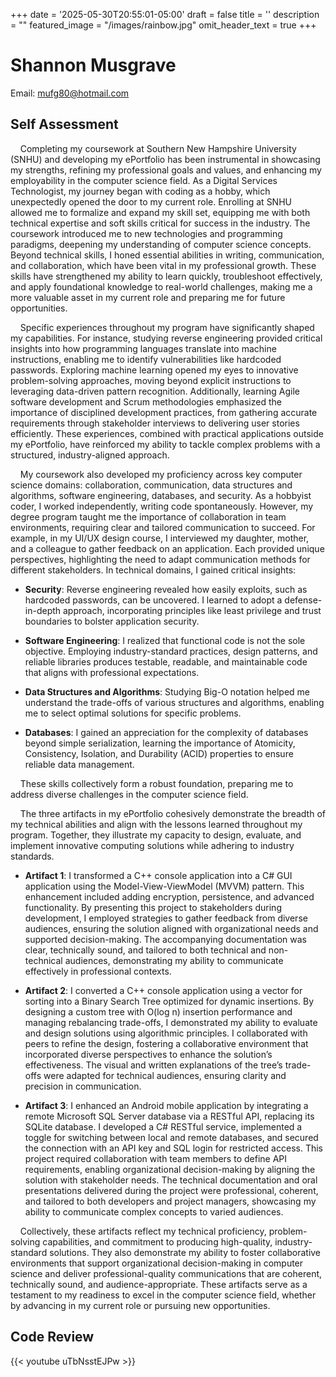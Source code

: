 +++
date = '2025-05-30T20:55:01-05:00'
draft = false
title = ''
description = ""
featured_image = "/images/rainbow.jpg"
omit_header_text = true
+++
# Shannon Musgrave
Email: [mufg80@hotmail.com](mailto:mufg80@hotmail.com)
## **Self Assessment**

&nbsp;&nbsp;&nbsp;&nbsp;Completing my coursework at Southern New Hampshire University (SNHU) and developing my ePortfolio has been instrumental in showcasing my strengths, refining my professional goals and values, and enhancing my employability in the computer science field. As a Digital Services Technologist, my journey began with coding as a hobby, which unexpectedly opened the door to my current role. Enrolling at SNHU allowed me to formalize and expand my skill set, equipping me with both technical expertise and soft skills critical for success in the industry. The coursework introduced me to new technologies and programming paradigms, deepening my understanding of computer science concepts. Beyond technical skills, I honed essential abilities in writing, communication, and collaboration, which have been vital in my professional growth. These skills have strengthened my ability to learn quickly, troubleshoot effectively, and apply foundational knowledge to real-world challenges, making me a more valuable asset in my current role and preparing me for future opportunities.

&nbsp;&nbsp;&nbsp;&nbsp;Specific experiences throughout my program have significantly shaped my capabilities. For instance, studying reverse engineering provided critical insights into how programming languages translate into machine instructions, enabling me to identify vulnerabilities like hardcoded passwords. Exploring machine learning opened my eyes to innovative problem-solving approaches, moving beyond explicit instructions to leveraging data-driven pattern recognition. Additionally, learning Agile software development and Scrum methodologies emphasized the importance of disciplined development practices, from gathering accurate requirements through stakeholder interviews to delivering user stories efficiently. These experiences, combined with practical applications outside my ePortfolio, have reinforced my ability to tackle complex problems with a structured, industry-aligned approach.

&nbsp;&nbsp;&nbsp;&nbsp;My coursework also developed my proficiency across key computer science domains: collaboration, communication, data structures and algorithms, software engineering, databases, and security. As a hobbyist coder, I worked independently, writing code spontaneously. However, my degree program taught me the importance of collaboration in team environments, requiring clear and tailored communication to succeed. For example, in my UI/UX design course, I interviewed my daughter, mother, and a colleague to gather feedback on an application. Each provided unique perspectives, highlighting the need to adapt communication methods for different stakeholders. In technical domains, I gained critical insights:

- **Security**: Reverse engineering revealed how easily exploits, such as hardcoded passwords, can be uncovered. I learned to adopt a defense-in-depth approach, incorporating principles like least privilege and trust boundaries to bolster application security.

- **Software Engineering**: I realized that functional code is not the sole objective. Employing industry-standard practices, design patterns, and reliable libraries produces testable, readable, and maintainable code that aligns with professional expectations.

- **Data Structures and Algorithms**: Studying Big-O notation helped me understand the trade-offs of various structures and algorithms, enabling me to select optimal solutions for specific problems.

- **Databases**: I gained an appreciation for the complexity of databases beyond simple serialization, learning the importance of Atomicity, Consistency, Isolation, and Durability (ACID) properties to ensure reliable data management.

&nbsp;&nbsp;&nbsp;&nbsp;These skills collectively form a robust foundation, preparing me to address diverse challenges in the computer science field.

&nbsp;&nbsp;&nbsp;&nbsp;The three artifacts in my ePortfolio cohesively demonstrate the breadth of my technical abilities and align with the lessons learned throughout my program. Together, they illustrate my capacity to design, evaluate, and implement innovative computing solutions while adhering to industry standards.

- **Artifact 1**: I transformed a C++ console application into a C# GUI application using the Model-View-ViewModel (MVVM) pattern. This enhancement included adding encryption, persistence, and advanced functionality. By presenting this project to stakeholders during development, I employed strategies to gather feedback from diverse audiences, ensuring the solution aligned with organizational needs and supported decision-making. The accompanying documentation was clear, technically sound, and tailored to both technical and non-technical audiences, demonstrating my ability to communicate effectively in professional contexts.

- **Artifact 2**: I converted a C++ console application using a vector for sorting into a Binary Search Tree optimized for dynamic insertions. By designing a custom tree with O(log n) insertion performance and managing rebalancing trade-offs, I demonstrated my ability to evaluate and design solutions using algorithmic principles. I collaborated with peers to refine the design, fostering a collaborative environment that incorporated diverse perspectives to enhance the solution’s effectiveness. The visual and written explanations of the tree’s trade-offs were adapted for technical audiences, ensuring clarity and precision in communication.

- **Artifact 3**: I enhanced an Android mobile application by integrating a remote Microsoft SQL Server database via a RESTful API, replacing its SQLite database. I developed a C# RESTful service, implemented a toggle for switching between local and remote databases, and secured the connection with an API key and SQL login for restricted access. This project required collaboration with team members to define API requirements, enabling organizational decision-making by aligning the solution with stakeholder needs. The technical documentation and oral presentations delivered during the project were professional, coherent, and tailored to both developers and project managers, showcasing my ability to communicate complex concepts to varied audiences.

&nbsp;&nbsp;&nbsp;&nbsp;Collectively, these artifacts reflect my technical proficiency, problem-solving capabilities, and commitment to producing high-quality, industry-standard solutions. They also demonstrate my ability to foster collaborative environments that support organizational decision-making in computer science and deliver professional-quality communications that are coherent, technically sound, and audience-appropriate. These artifacts serve as a testament to my readiness to excel in the computer science field, whether by advancing in my current role or pursuing new opportunities.

## **Code Review**

{{< youtube uTbNsstEJPw >}}

